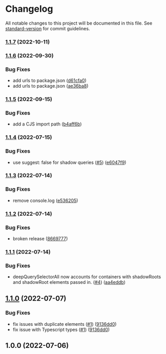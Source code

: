# Changelog

All notable changes to this project will be documented in this file. See [standard-version](https://github.com/conventional-changelog/standard-version) for commit guidelines.

### [1.1.7](https://github.com/konnorrogers/shadow-dom-testing-library/compare/v1.1.6...v1.1.7) (2022-10-11)

### [1.1.6](https://github.com/paramagicev/shadow-dom-testing-library/compare/v1.1.5...v1.1.6) (2022-09-30)


### Bug Fixes

* add urls to package.json ([d61cfa0](https://github.com/paramagicev/shadow-dom-testing-library/commit/d61cfa0f9e65107fd37fd0e8cfa00e4375dcbd1d))
* add urls to package.json ([ae36ba8](https://github.com/paramagicev/shadow-dom-testing-library/commit/ae36ba81be8e762a514632d90705463701d316c6))

### [1.1.5](https://github.com/ParamagicDev/shadow-dom-testing-library/compare/v1.1.4...v1.1.5) (2022-09-15)


### Bug Fixes

* add a CJS import path ([b4aff6b](https://github.com/ParamagicDev/shadow-dom-testing-library/commit/b4aff6be7997324f31f9ee5a6e4a71c4ab2eaca6))

### [1.1.4](https://github.com/ParamagicDev/shadow-dom-testing-library/compare/v1.1.3...v1.1.4) (2022-07-15)


### Bug Fixes

* use suggest: false for shadow queries ([#5](https://github.com/ParamagicDev/shadow-dom-testing-library/issues/5)) ([e6047f9](https://github.com/ParamagicDev/shadow-dom-testing-library/commit/e6047f917ef533ab3e4af9af52a2a8da7eaa48bf))

### [1.1.3](https://github.com/ParamagicDev/shadow-dom-testing-library/compare/v1.1.2...v1.1.3) (2022-07-14)


### Bug Fixes

* remove console.log ([e536205](https://github.com/ParamagicDev/shadow-dom-testing-library/commit/e536205442af65a3ebeabc282f68d203ce3cc4bc))

### [1.1.2](https://github.com/ParamagicDev/shadow-dom-testing-library/compare/v1.1.1...v1.1.2) (2022-07-14)


### Bug Fixes

* broken release ([8669777](https://github.com/ParamagicDev/shadow-dom-testing-library/commit/866977735173784aa805bcd4e494c3d776a54e1c))

### [1.1.1](https://github.com/ParamagicDev/shadow-dom-testing-library/compare/v1.1.0...v1.1.1) (2022-07-14)


### Bug Fixes

* deepQuerySelectorAll now accounts for containers with shadowRoots and shadowRoot elements passed in. ([#4](https://github.com/ParamagicDev/shadow-dom-testing-library/issues/4)) ([aa4eddb](https://github.com/ParamagicDev/shadow-dom-testing-library/commit/aa4eddb85d7ac91cff7328c4ed9a5c00c90b3d95))

## [1.1.0](https://github.com/ParamagicDev/shadow-dom-testing-library/compare/v1.0.0...v1.1.0) (2022-07-07)

### Bug Fixes

* fix issues with duplicate elements ([#1](https://github.com/ParamagicDev/shadow-dom-testing-library/issues/1)) ([9136dd0](https://github.com/ParamagicDev/shadow-dom-testing-library/commit/9136dd08d0531eee21eebe25aac3aa913c6db15c))
* fix issue with Typescript types ([#1](https://github.com/ParamagicDev/shadow-dom-testing-library/issues/1)) ([9136dd0](https://github.com/ParamagicDev/shadow-dom-testing-library/commit/9136dd08d0531eee21eebe25aac3aa913c6db15c))

## 1.0.0 (2022-07-06)
